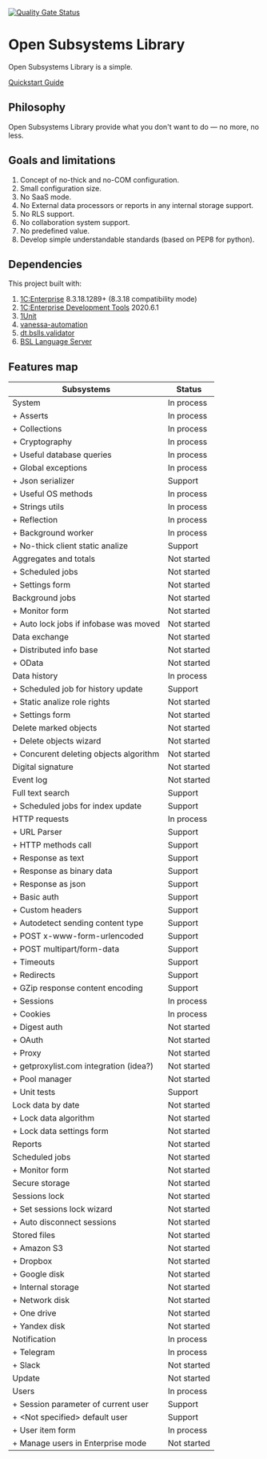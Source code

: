 [![Quality Gate Status](https://sonar.openbsl.ru/api/project_badges/measure?project=osl&metric=alert_status)](https://sonar.openbsl.ru/dashboard?id=osl)

# Open Subsystems Library

Open Subsystems Library is a simple.

[Quickstart Guide](docs/en/QuickstartGuide.md)

## Philosophy

Open Subsystems Library provide what you don't want to do — no more, no less.

## Goals and limitations

1. Concept of no-thick and no-COM configuration.
1. Small configuration size.
1. No SaaS mode.
1. No External data processors or reports in any internal storage support.
1. No RLS support.
1. No collaboration system support.
1. No predefined value.
1. Develop simple understandable standards (based on PEP8 for python).

## Dependencies

This project built with:
1. [1C:Enterprise](https://1c-dn.com) 8.3.18.1289+ (8.3.18 compatibility mode)
2. [1C:Enterprise Development Tools](https://edt.1c.ru) 2020.6.1
3. [1Unit](https://github.com/DoublesunRUS/ru.capralow.dt.unit.launcher)
4. [vanessa-automation](https://github.com/Pr-Mex/vanessa-automation)
5. [dt.bslls.validator](https://github.com/DoublesunRUS/ru.capralow.dt.bslls.validator)
6. [BSL Language Server](https://github.com/1c-syntax/bsl-language-server)

## Features map

| Subsystems                             | Status      |
| -------------------------------------- | ----------- |
| System                                 | In process  |
| + Asserts                              | In process  |
| + Collections                          | In process  |
| + Cryptography                         | In process  |
| + Useful database queries              | In process  |
| + Global exceptions                    | In process  |
| + Json serializer                      | Support     |
| + Useful OS methods                    | In process  |
| + Strings utils                        | In process  |
| + Reflection                           | In process  |
| + Background worker                    | In process  |
| + No-thick client static analize       | Support     |
| Aggregates and totals                  | Not started |
| + Scheduled jobs                       | Not started |
| + Settings form                        | Not started |
| Background jobs                        | Not started |
| + Monitor form                         | Not started |
| + Auto lock jobs if infobase was moved | Not started |
| Data exchange                          | Not started |
| + Distributed info base                | Not started |
| + OData                                | Not started |
| Data history                           | In process  |
| + Scheduled job for history update     | Support     |
| + Static analize role rights           | Not started |
| + Settings form                        | Not started |
| Delete marked objects                  | Not started |
| + Delete objects wizard                | Not started |
| + Concurent deleting objects algorithm | Not started |
| Digital signature                      | Not started |
| Event log                              | Not started |
| Full text search                       | Support     |
| + Scheduled jobs for index update      | Support     |
| HTTP requests                          | In process  |
| + URL Parser                           | Support     |
| + HTTP methods call                    | Support     |
| + Response as text                     | Support     |
| + Response as binary data              | Support     |
| + Response as json                     | Support     |
| + Basic auth                           | Support     |
| + Custom headers                       | Support     |
| + Autodetect sending content type      | Support     |
| + POST x-www-form-urlencoded           | Support     |
| + POST multipart/form-data             | Support     |
| + Timeouts                             | Support     |
| + Redirects                            | Support     |
| + GZip response content encoding       | Support     |
| + Sessions                             | In process  |
| + Cookies                              | In process  |
| + Digest auth                          | Not started |
| + OAuth                                | Not started |
| + Proxy                                | Not started |
| + getproxylist.com integration (idea?) | Not started |
| + Pool manager                         | Not started |
| + Unit tests                           | Support     |
| Lock data by date                      | Not started |
| + Lock data algorithm                  | Not started |
| + Lock data settings form              | Not started |
| Reports                                | Not started |
| Scheduled jobs                         | Not started |
| + Monitor form                         | Not started |
| Secure storage                         | Not started |
| Sessions lock                          | Not started |
| + Set sessions lock wizard             | Not started |
| + Auto disconnect sessions             | Not started |
| Stored files                           | Not started |
| + Amazon S3                            | Not started |
| + Dropbox                              | Not started |
| + Google disk                          | Not started |
| + Internal storage                     | Not started |
| + Network disk                         | Not started |
| + One drive                            | Not started |
| + Yandex disk                          | Not started |
| Notification                           | In process  |
| + Telegram                             | In process  |
| + Slack                                | Not started |
| Update                                 | Not started |
| Users                                  | In process  |
| + Session parameter of current user    | Support     |
| + \<Not specified\> default user       | Support     |
| + User item form                       | In process  |
| + Manage users in Enterprise mode      | Not started |
